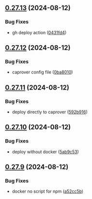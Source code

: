 ## [0.27.13](https://github.com/EddieHubCommunity/HealthCheck/compare/v0.27.12...v0.27.13) (2024-08-12)


### Bug Fixes

* gh deploy action ([0431fd4](https://github.com/EddieHubCommunity/HealthCheck/commit/0431fd4acde8d39e1348bd1bb1f2d13e2f4a2ef0))



## [0.27.12](https://github.com/EddieHubCommunity/HealthCheck/compare/v0.27.11...v0.27.12) (2024-08-12)


### Bug Fixes

* caprover config file ([0ba8010](https://github.com/EddieHubCommunity/HealthCheck/commit/0ba8010485962ad625136c7e841c1ff71d771681))



## [0.27.11](https://github.com/EddieHubCommunity/HealthCheck/compare/v0.27.10...v0.27.11) (2024-08-12)


### Bug Fixes

* deploy directly to caprover ([592b916](https://github.com/EddieHubCommunity/HealthCheck/commit/592b916d0de92432fa41e1a49c353204435b2d9c))



## [0.27.10](https://github.com/EddieHubCommunity/HealthCheck/compare/v0.27.9...v0.27.10) (2024-08-12)


### Bug Fixes

* deploy without docker ([5ab9c53](https://github.com/EddieHubCommunity/HealthCheck/commit/5ab9c53953463fbeb2021247cd5e503b16133e15))



## [0.27.9](https://github.com/EddieHubCommunity/HealthCheck/compare/v0.27.8...v0.27.9) (2024-08-12)


### Bug Fixes

* docker no script for npm ([a52cc5b](https://github.com/EddieHubCommunity/HealthCheck/commit/a52cc5bfa7e043ed703c101fee7a8ad784363151))



